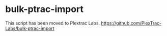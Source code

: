 # bulk-ptrac-import
This script has been moved to Plextrac Labs. https://github.com/PlexTrac-Labs/bulk-ptrac-import
